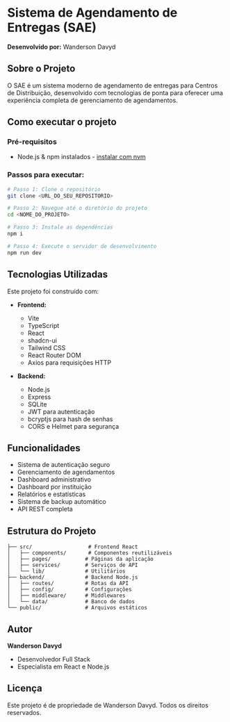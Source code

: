 # Sistema de Agendamento de Entregas (SAE)

**Desenvolvido por:** Wanderson Davyd

## Sobre o Projeto

O SAE é um sistema moderno de agendamento de entregas para Centros de Distribuição, desenvolvido com tecnologias de ponta para oferecer uma experiência completa de gerenciamento de agendamentos.

## Como executar o projeto

### Pré-requisitos

- Node.js & npm instalados - [instalar com nvm](https://github.com/nvm-sh/nvm#installing-and-updating)

### Passos para executar:

```sh
# Passo 1: Clone o repositório
git clone <URL_DO_SEU_REPOSITORIO>

# Passo 2: Navegue até o diretório do projeto
cd <NOME_DO_PROJETO>

# Passo 3: Instale as dependências
npm i

# Passo 4: Execute o servidor de desenvolvimento
npm run dev
```

## Tecnologias Utilizadas

Este projeto foi construído com:

- **Frontend:**
  - Vite
  - TypeScript
  - React
  - shadcn-ui
  - Tailwind CSS
  - React Router DOM
  - Axios para requisições HTTP

- **Backend:**
  - Node.js
  - Express
  - SQLite
  - JWT para autenticação
  - bcryptjs para hash de senhas
  - CORS e Helmet para segurança

## Funcionalidades

- Sistema de autenticação seguro
- Gerenciamento de agendamentos
- Dashboard administrativo
- Dashboard por instituição
- Relatórios e estatísticas
- Sistema de backup automático
- API REST completa

## Estrutura do Projeto

```
├── src/                  # Frontend React
│   ├── components/       # Componentes reutilizáveis
│   ├── pages/           # Páginas da aplicação
│   ├── services/        # Serviços de API
│   └── lib/             # Utilitários
├── backend/             # Backend Node.js
│   ├── routes/          # Rotas da API
│   ├── config/          # Configurações
│   ├── middleware/      # Middlewares
│   └── data/            # Banco de dados
└── public/              # Arquivos estáticos
```

## Autor

**Wanderson Davyd**
- Desenvolvedor Full Stack
- Especialista em React e Node.js

## Licença

Este projeto é de propriedade de Wanderson Davyd. Todos os direitos reservados.
